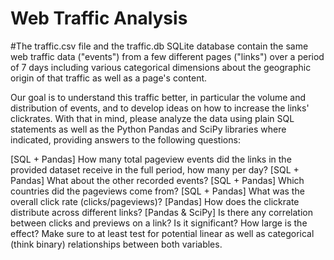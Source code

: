 # Web Traffic Analysis


#The traffic.csv file and the traffic.db SQLite database contain the same web traffic data ("events") from a few different pages ("links") over a period of 7 days including various categorical dimensions about the geographic origin of that traffic as well as a page's content.

Our goal is to understand this traffic better, in particular the volume and distribution of events, and to develop ideas on how to increase the links' clickrates. With that in mind, please analyze the data using plain SQL statements as well as the Python Pandas and SciPy libraries where indicated, providing answers to the following questions:

[SQL + Pandas] How many total pageview events did the links in the provided dataset receive in the full period, how many per day?
[SQL + Pandas] What about the other recorded events?
[SQL + Pandas] Which countries did the pageviews come from?
[SQL + Pandas] What was the overall click rate (clicks/pageviews)?
[Pandas] How does the clickrate distribute across different links?
[Pandas & SciPy] Is there any correlation between clicks and previews on a link? Is it significant? How large is the effect? Make sure to at least test for potential linear as well as categorical (think binary) relationships between both variables.
